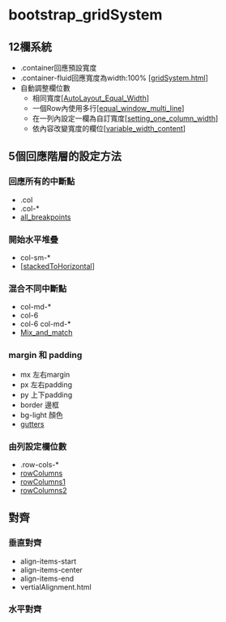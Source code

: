 # bootstrap_gridSystem
## 12欄系統
- .container回應預設寬度
- .container-fluid回應寬度為width:100% [[gridSystem.html](gridSystem.html)]
- 自動調整欄位數
	- 相同寬度[[AutoLayout_Equal_Width](AutoLayout_Equal_Width.html)]
	- 一個Row內使用多行[[equal_window_multi_line](equal_window_multi_line.html)]
	- 在一列內設定一欄為自訂寬度[[setting_one_column_width](setting_one_column_width.html)]
	- 依內容改變寬度的欄位[[variable_width_content](variable_width_content.html)]
## 5個回應階層的設定方法
### 回應所有的中斷點 
- .col
- .col-*
- [all_breakpoints](all_breakpoints.html)
### 開始水平堆疊
- col-sm-*
- [[stackedToHorizontal](stackedToHorizontal.html)]

### 混合不同中斷點
- col-md-*
- col-6
- col-6 col-md-*
- [Mix_and_match](Mix_and_match.html)
### margin 和 padding
- mx 左右margin
- px 左右padding
- py 上下padding
- border 邊框
- bg-light 顏色
- [gutters](gutters.html)
### 由列設定欄位數
- .row-cols-*
- [rowColumns](rowColumns.html)
- [rowColumns1](rowColumns1.html)
- [rowColumns2](rowColumns2.html)
## 對齊
### 垂直對齊
- align-items-start
- align-items-center
- align-items-end
- vertialAlignment.html
### 水平對齊
